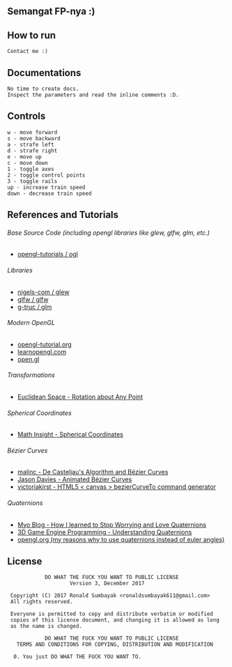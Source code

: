 ## Semangat FP-nya :)

## How to run

```text
Contact me :)
```

## Documentations

```text
No time to create docs.
Inspect the parameters and read the inline comments :D.
```

## Controls
```text
w - move forward
s - move backward
a - strafe left
d - strafe right
e - move up
c - move down
1 - toggle axes
2 - toggle control points
3 - toggle rails
up - increase train speed
down - decrease train speed
```

## References and Tutorials

###### Base Source Code (including opengl libraries like glew, glfw, glm, etc.)
- [opengl-tutorials / ogl](https://github.com/opengl-tutorials/ogl)

###### Libraries
- [nigels-com / glew](https://github.com/nigels-com/glew)
- [glfw / glfw](https://github.com/glfw/glfw)
- [g-truc / glm](https://github.com/g-truc/glm)

###### Modern OpenGL
- [opengl-tutorial.org](http://opengl-tutorial.org)
- [learnopengl.com](https://learnopengl.com)
- [open.gl](https://open.gl)

###### Transformations
- [Euclidean Space - Rotation about Any Point](http://euclideanspace.com/maths/geometry/affine/aroundPoint/index.htm)

###### Spherical Coordinates
- [Math Insight - Spherical Coordinates](http://mathinsight.org/spherical_coordinates)

###### Bézier Curves
- [malinc - De Casteljau's Algorithm and Bézier Curves](http://malinc.se/m/DeCasteljauAndBezier.php)
- [Jason Davies - Animated Bézier Curves](https://jasondavies.com/animated-bezier)
- [victoriakirst - HTML5 < canvas > bezierCurveTo command generator](http://victoriakirst.com/beziertool)

###### Quaternions
- [Myo Blog - How I learned to Stop Worrying and Love Quaternions](http://developerblog.myo.com/quaternions)
- [3D Game Engine Programming - Understanding Quaternions](https://3dgep.com/understanding-quaternions)
- [opengl.org (my reasons why to use quaternions instead of euler angles)](https://opengl.org/discussion_boards/showthread.php/140090-Rotation-around-local-axes-after-translation?p=1015646&viewfull=1#post1015646)

## License

``` text
            DO WHAT THE FUCK YOU WANT TO PUBLIC LICENSE
                    Version 3, December 2017

 Copyright (C) 2017 Ronald Sumbayak <ronaldsumbayak611@gmail.com>
 All rights reserved.

 Everyone is permitted to copy and distribute verbatim or modified
 copies of this license document, and changing it is allowed as long
 as the name is changed.

            DO WHAT THE FUCK YOU WANT TO PUBLIC LICENSE
   TERMS AND CONDITIONS FOR COPYING, DISTRIBUTION AND MODIFICATION

  0. You just DO WHAT THE FUCK YOU WANT TO.
```
